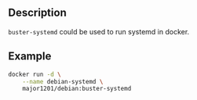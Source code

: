 ## Description

`buster-systemd` could be used to run systemd in docker.

## Example

```bash
docker run -d \
    --name debian-systemd \
    major1201/debian:buster-systemd
```
